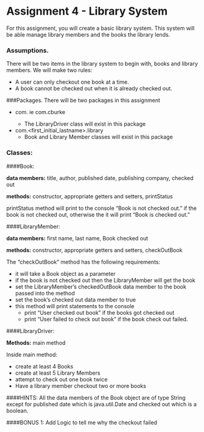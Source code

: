 # Assignment 4 - Library System

For this assignment, you will create a basic library system. This system will be able manage library members and the books the library lends.

### Assumptions.
There will be two items in the library system to begin with, books and library members. We will make two rules:
- A user can only checkout one book at a time.  
- A book cannot be checked out when it is already checked out.

###Packages.
There will be two packages in this assignment
- com.<firstinitialastname> ie com.cburke
  - The LibraryDriver class will exist in this package
- com.<first_initial_lastname>.library
  - Book and Library Member classes will exist in this package

### Classes:
####Book:

**data members:** title, author, published date, publishing company, checked out

**methods:** constructor, appropriate getters and setters, printStatus

printStatus method will print to the console “Book is not checked out.” if the book is not checked out, otherwise the it will print “Book is checked out.”


####LibraryMember:

**data members:** first name, last name, Book checked out

**methods:** constructor, appropriate getters and setters, checkOutBook

The “checkOutBook” method has the following requirements:
- it will take a Book object as a parameter
- if the book is not checked out then the LibraryMember will get the book
- set the LibraryMember’s checkedOutBook data member to the book passed into the method
- set the book’s checked out data member to true
- this method will print statements to the console
    - print “User checked out book” if the books got checked out
    - print “User failed to check out book” if the book check out failed.


####LibraryDriver:

**Methods:** main method

Inside main method:
- create at least 4 Books
- create at least 5 Library Members
- attempt to check out one book twice
- Have a library member checkout two or more books


####HINTS: All the data members of the Book object are of type String except for published date which is java.util.Date and checked out which is a boolean.

####BONUS 1: Add Logic to tell me why the checkout failed